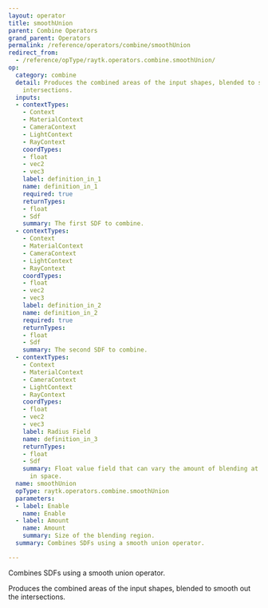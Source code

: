 ```yaml
---
layout: operator
title: smoothUnion
parent: Combine Operators
grand_parent: Operators
permalink: /reference/operators/combine/smoothUnion
redirect_from:
  - /reference/opType/raytk.operators.combine.smoothUnion/
op:
  category: combine
  detail: Produces the combined areas of the input shapes, blended to smooth out the
    intersections.
  inputs:
  - contextTypes:
    - Context
    - MaterialContext
    - CameraContext
    - LightContext
    - RayContext
    coordTypes:
    - float
    - vec2
    - vec3
    label: definition_in_1
    name: definition_in_1
    required: true
    returnTypes:
    - float
    - Sdf
    summary: The first SDF to combine.
  - contextTypes:
    - Context
    - MaterialContext
    - CameraContext
    - LightContext
    - RayContext
    coordTypes:
    - float
    - vec2
    - vec3
    label: definition_in_2
    name: definition_in_2
    required: true
    returnTypes:
    - float
    - Sdf
    summary: The second SDF to combine.
  - contextTypes:
    - Context
    - MaterialContext
    - CameraContext
    - LightContext
    - RayContext
    coordTypes:
    - float
    - vec2
    - vec3
    label: Radius Field
    name: definition_in_3
    returnTypes:
    - float
    - Sdf
    summary: Float value field that can vary the amount of blending at different points
      in space.
  name: smoothUnion
  opType: raytk.operators.combine.smoothUnion
  parameters:
  - label: Enable
    name: Enable
  - label: Amount
    name: Amount
    summary: Size of the blending region.
  summary: Combines SDFs using a smooth union operator.

---
```



Combines SDFs using a smooth union operator.

Produces the combined areas of the input shapes, blended to smooth out the intersections.